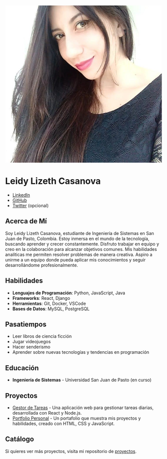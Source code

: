 ![Leidy Lizeth Casanova](https://github.com/leilacsnv/Perfil/blob/main/perfil.jpg?raw=true)
# Leidy Lizeth Casanova

- [LinkedIn](tu_linkedin)
- [GitHub](tu_github)
- [Twitter](tu_twitter) (opcional)

## Acerca de Mí
Soy Leidy Lizeth Casanova, estudiante de Ingeniería de Sistemas en San Juan de Pasto, Colombia. Estoy inmersa en el mundo de la tecnología, buscando aprender y crecer constantemente. Disfruto trabajar en equipo y creo en la colaboración para alcanzar objetivos comunes. Mis habilidades analíticas me permiten resolver problemas de manera creativa. Aspiro a unirme a un equipo donde pueda aplicar mis conocimientos y seguir desarrollándome profesionalmente.

## Habilidades
- **Lenguajes de Programación**: Python, JavaScript, Java
- **Frameworks**: React, Django
- **Herramientas**: Git, Docker, VSCode
- **Bases de Datos**: MySQL, PostgreSQL

## Pasatiempos
- Leer libros de ciencia ficción
- Jugar videojuegos
- Hacer senderismo
- Aprender sobre nuevas tecnologías y tendencias en programación

## Educación
- **Ingeniería de Sistemas** - Universidad San Juan de Pasto (en curso)

## Proyectos
- [Gestor de Tareas](enlace_al_proyecto1) - Una aplicación web para gestionar tareas diarias, desarrollada con React y Node.js.
- [Portfolio Personal](enlace_al_proyecto2) - Un portafolio que muestra mis proyectos y habilidades, creado con HTML, CSS y JavaScript.

## Catálogo
Si quieres ver más proyectos, visita mi repositorio de [proyectos](enlace_a_tus_proyectos).
